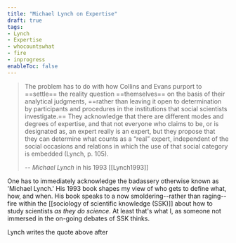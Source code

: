 ```yaml
---
title: "Michael Lynch on Expertise"
draft: true
tags:
- Lynch
- Expertise
- whocountswhat
- fire
- inprogress
enableToc: false
---
```


>The problem has to do with how Collins and Evans purport to ==settle== the reality question ==themselves== on the basis of their analytical judgments, ==rather than leaving it open to determination by participants and procedures in the institutions that social scientists investigate.== They acknowledge that there are different modes and degrees of expertise, and that not everyone who claims to be, or is designated as, an expert really is an expert, but they propose that they can determine what counts as a “real” expert, independent of the social occasions and relations in which the use of that social category is embedded (Lynch, p. 105).
>
> -- <cite>Michael Lynch</cite> in his 1993 [[Lynch1993]]

One has to immediately acknowledge the badassery otherwise known as 'Michael Lynch.' His 1993 book shapes my view of who gets to define what, how, and when. His book speaks to a now smoldering--rather than raging--fire within the [[sociology of scientific knowledge (SSK)]] about how to study scientists *as they do science*. At least that's what I, as someone not immersed in the on-going debates of SSK thinks. 

Lynch writes the quote above after 